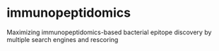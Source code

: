 # immunopeptidomics
Maximizing immunopeptidomics-based bacterial epitope discovery by multiple search engines and rescoring
